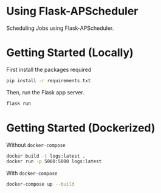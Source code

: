 # Using Flask-APScheduler
Scheduling Jobs using Flask-APScheduler.

# Getting Started (Locally)
First install the packages required
```bash
pip install -r requirements.txt
```
Then, run the Flask app server.
```bash
flask run
```

# Getting Started (Dockerized)
Without `docker-compose`
```bash
docker build -t logs:latest .
docker run -p 5000:5000 logs:latest
```
With `docker-compose`
```bash
docker-compose up --build
```